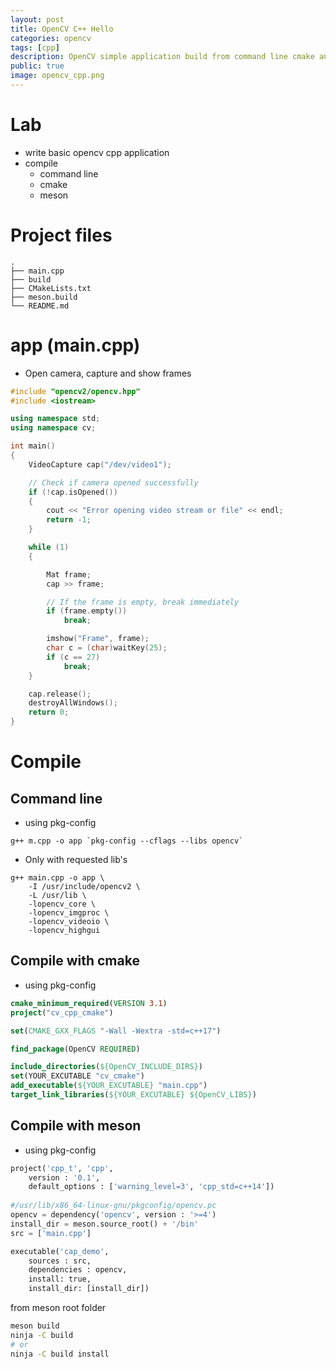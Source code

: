 ```yaml
---
layout: post
title: OpenCV C++ Hello
categories: opencv
tags: [cpp]
description: OpenCV simple application build from command line cmake and meson
public: true
image: opencv_cpp.png
---
```


# Lab
- write basic opencv cpp application
- compile 
  - command line
  - cmake
  - meson


# Project files

```
.
├── main.cpp
├── build
├── CMakeLists.txt
├── meson.build
└── README.md
```

# app (main.cpp)
- Open camera, capture and show frames

```cpp
#include "opencv2/opencv.hpp"
#include <iostream>

using namespace std;
using namespace cv;

int main()
{
    VideoCapture cap("/dev/video1");

    // Check if camera opened successfully
    if (!cap.isOpened())
    {
        cout << "Error opening video stream or file" << endl;
        return -1;
    }

    while (1)
    {

        Mat frame;
        cap >> frame;

        // If the frame is empty, break immediately
        if (frame.empty())
            break;

        imshow("Frame", frame);
        char c = (char)waitKey(25);
        if (c == 27)
            break;
    }

    cap.release();
    destroyAllWindows();
    return 0;
}
```

# Compile
## Command line
- using pkg-config

```
g++ m.cpp -o app `pkg-config --cflags --libs opencv`
```

- Only with requested lib's

```
g++ main.cpp -o app \
    -I /usr/include/opencv2 \
    -L /usr/lib \
    -lopencv_core \
    -lopencv_imgproc \
    -lopencv_videoio \
    -lopencv_highgui 
```

## Compile with cmake
- using pkg-config


```cmake
cmake_minimum_required(VERSION 3.1)
project("cv_cpp_cmake")

set(CMAKE_GXX_FLAGS "-Wall -Wextra -std=c++17")

find_package(OpenCV REQUIRED)

include_directories(${OpenCV_INCLUDE_DIRS})
set(YOUR_EXCUTABLE "cv_cmake")
add_executable(${YOUR_EXCUTABLE} "main.cpp")
target_link_libraries(${YOUR_EXCUTABLE} ${OpenCV_LIBS})
```

## Compile with meson
- using pkg-config

```python
project('cpp_t', 'cpp',
    version : '0.1',
    default_options : ['warning_level=3', 'cpp_std=c++14'])
    
#/usr/lib/x86_64-linux-gnu/pkgconfig/opencv.pc
opencv = dependency('opencv', version : '>=4')
install_dir = meson.source_root() + '/bin'
src = ['main.cpp']

executable('cap_demo', 
    sources : src, 
    dependencies : opencv,
    install: true,
    install_dir: [install_dir])
```

from meson root folder

```bash
meson build
ninja -C build 
# or
ninja -C build install
```